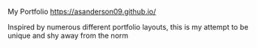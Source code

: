 My Portfolio
https://asanderson09.github.io/

Inspired by numerous different portfolio layouts, this is my attempt to be unique and shy away from the norm
